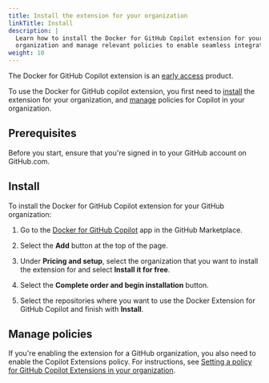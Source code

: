 ```yaml
---
title: Install the extension for your organization
linkTitle: Install
description: |
  Learn how to install the Docker for GitHub Copilot extension for your
  organization and manage relevant policies to enable seamless integration.
weight: 10
---
```


The Docker for GitHub Copilot extension is an [early access](/release-lifecycle#early-access-ea) product.

To use the Docker for GitHub copilot extension, you first need to
[install](#install) the extension for your organization, and
[manage](#manage-policies) policies for Copilot in your organization.

## Prerequisites

Before you start, ensure that you're signed in to your GitHub account on
GitHub.com.

## Install

To install the Docker for GitHub Copilot extension for your GitHub organization:

1. Go to the [Docker for GitHub Copilot](https://github.com/marketplace/docker-for-github-copilot)
   app in the GitHub Marketplace.

2. Select the **Add** button at the top of the page.

3. Under **Pricing and setup**, select the organization that you want to
   install the extension for and select **Install it for free**.

4. Select the **Complete order and begin installation** button.

5. Select the repositories where you want to use the Docker Extension for
   GitHub Copilot and finish with **Install**.

## Manage policies

If you're enabling the extension for a GitHub organization, you also
need to enable the Copilot Extensions policy. For instructions, see
[Setting a policy for GitHub Copilot Extensions in your organization](https://docs.github.com/en/copilot/managing-copilot/managing-github-copilot-in-your-organization/setting-policies-for-copilot-in-your-organization/managing-policies-for-copilot-in-your-organization#setting-a-policy-for-github-copilot-extensions-in-your-organization).
